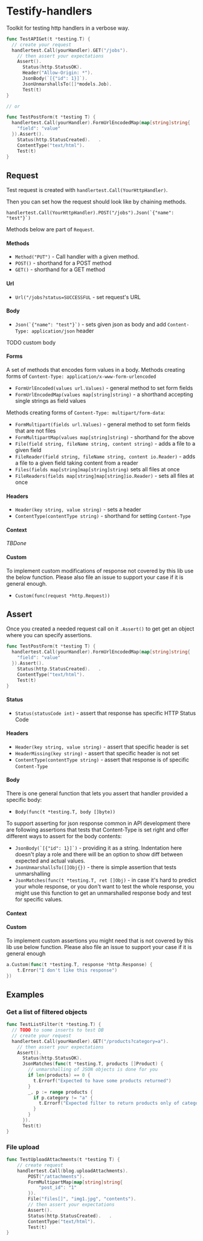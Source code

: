# Testify-handlers

Toolkit for testing http handlers in a verbose way.

```go
func TestAPIGet(t *testing.T) {
  // create your request 
  handlertest.Call(yourHandler).GET("/jobs").
    // then assert your expectations
    Assert().
      Status(http.StatusOK).          
      Header("Allow-Origin: *").
      JsonBody(`[{"id": 1}]`).
      JsonUnmarshallsTo([]*models.Job).
      Test(t)
}

// or

func TestPostForm(t *testing T) {
  handlertest.Call(yourHandler).FormUrlEncodedMap(map[string]string{
    "field": "value"
  }).Assert().
    Status(http.StatusCreated).   .
    ContentType("text/html").
    Test(t)
} 
```

## Request

Test request is created with `handlertest.Call(YourHttpHandler)`. 

Then you can set how the request should look like by chaining methods. 
```
handlertest.Call(YourHttpHandler).POST("/jobs").Json(`{"name": "test"}`)
```

Methods below are part of `Request`.

#### Methods

- `Method("PUT")` - Call handler with a given method.
- `POST()` - shorthand for a POST method
- `GET()` - shorthand for a GET method

#### Url

- `Url("/jobs?status=SUCCESSFUL` - set request's URL

#### Body

- ```Json(`{"name": "test"}`)``` - sets given json as body and add `Content-Type: application/json` header

TODO custom body

#### Forms

A set of methods that encodes form values in a body. 
Methods creating forms of `Content-Type: application/x-www-form-urlencoded` 
- `FormUrlEncoded(values url.Values)` - general method to set form fields
- `FormUrlEncodedMap(values map[string]string)` - a shorthand accepting single strings as field values

Methods creating forms of `Content-Type: multipart/form-data`:
- `FormMultipart(fields url.Values)` - general method to set form fields that are not files
- `FormMultipartMap(values map[string]string)` - shorthand for the above
- `File(field string, fileName string, content string)` - adds a file to a given field
- `FileReader(field string, fileName string, content io.Reader)` - adds a file to a given field taking content from a reader
- `Files(fields map[string]map[string]string)` sets all files at once
- `FileReaders(fields map[string]map[string]io.Reader)` - sets all files at once

#### Headers

- `Header(key string, value string)` - sets a header
- `ContentType(contentType string)` - shorthand for setting `Content-Type`

#### Context

*TBDone*

#### Custom

To implement custom modifications of response not covered by this lib use the below function. Please also file an issue to support your case if it is general enough.
- `Custom(func(request *http.Request))`

## Assert 

Once you created a needed request call on it `.Assert()` to get get an object where you can specify assertions.

```go
func TestPostForm(t *testing T) {
  handlertest.Call(yourHandler).FormUrlEncodedMap(map[string]string{
    "field": "value"
  }).Assert().
    Status(http.StatusCreated).   .
    ContentType("text/html").
    Test(t)
} 
```

#### Status

- `Status(statusCode int)` - assert that response has specific HTTP Status Code

#### Headers

- `Header(key string, value string)` - assert that specific header is set
- `HeaderMissing(key string)` - assert that specific header is not set
- `ContentType(contentType string)` - assert that response is of specific `Content-Type`

#### Body

There is one general function that lets you assert that handler provided a specific body:
- `Body(func(t *testing.T, body []byte))`
		
To support asserting for json response common in API development there are following assertions that tests that Content-Type is set right and offer different ways to assert for the body contents: 
- ```JsonBody(`[{"id": 1}]`)``` - providing it as a string. Indentation here doesn't play a role and there will be an option to show diff between expected and actual values.
- `JsonUnmarshallsTo([]Obj{})` - there is simple assertion that tests unmarshalling 
- `JsonMatches(func(t *testing.T, ret []Obj)` - in case it's hard to predict your whole response, 
or you don't want to test the whole response, you might use this function 
to get an unmarshalled response body and test for specific values.

#### Context

#### Custom

To implement custom assertions you might need that is not covered by this lib use below function. Please also file an issue to support your case if it is general enough
```go
a.Custom(func(t *testing.T, response *http.Response) {
    t.Error("I don't like this response")
})
```
## Examples

### Get a list of filtered objects

```go
func TestListFilter(t *testing.T) {
  // TODO to some inserts to test DB
  // create your request 
  handlertest.Call(yourHandler).GET("/products?category=a").
    // then assert your expectations
    Assert().
      Status(http.StatusOK).          
      JsonMatches(func(t *testing.T, products []Product) {
        // unmarshalling of JSON objects is done for you
        if len(products) == 0 {
          t.Errorf("Expected to have some products returned")
        }   
        _, p := range products {
          if p.category != "a" {
            t.Errorf("Expected filter to return products only of category %s, but got %s", "a", p.category)
          }       
        } 
      }).
      Test(t)
}
```

### File upload

```go
func TestUploadAttachments(t *testing T) {
	// create request
    handlertest.Call(blog.uploadAttachments).
        POST("/attachments").
        FormMultipartMap(map[string]string{
            "post_id": "1"
        }).
        File("files[]", "img1.jpg", "contents").
        // then assert your expectations
        Assert().
        Status(http.StatusCreated).   .
        ContentType("text/html").
        Test(t)
} 
```